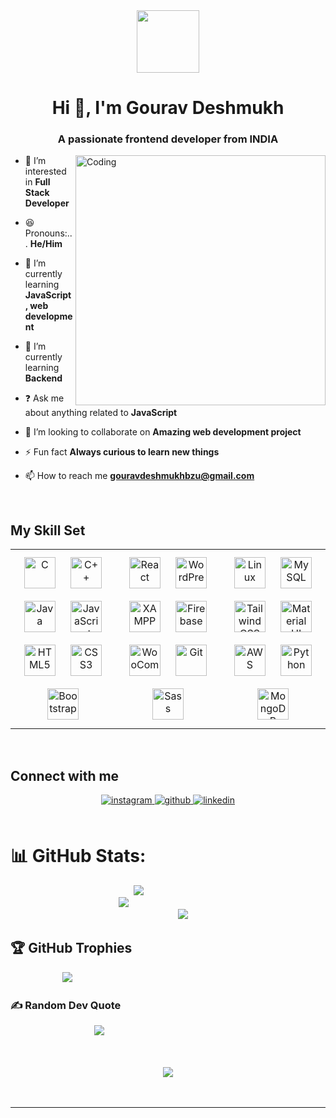 <div align="center">
<img src="https://rishavanand.github.io/static/images/greetings.gif" align="center" style="height: 100" />
</div>  
  

 <div align="center">
<h1 align="center">Hi 👋, I'm Gourav Deshmukh</h1>
<h3 align="center">A passionate frontend developer from INDIA </h3>
<!--   Hi 👋, I'm Gourav Deshmukh, </br> A passionate Web Developer 👨‍💻  </br> 🇮🇳  -->
  </div>
  

<!-- <div align="center">
<img src="https://avatars.githubusercontent.com/u/68382376?s=400&u=feafe3ac4e6f164518b3c2ad0eb12d42e67f6d20&v=4" align="center" height="150" width="150" />
</div>   -->
  

<!-- <div align="center">...</div> -->
  
<img src="https://cdn.dribbble.com/users/1162077/screenshots/3848914/programmer.gif" align="right" alt="Coding" width="400" >

- 👀 I’m interested in **Full Stack  Developer** 

- 😆Pronouns:... **He/Him**  

- 🌱 I’m currently learning **JavaScript, web development**
  
- 🌱 I’m currently learning **Backend**  

- ❓ Ask me about anything related to **JavaScript**  
  
- 🤝 I’m looking to collaborate on **Amazing web development project**  
  
- ⚡ Fun fact **Always curious to learn new things**  
  
- 📫 How to reach me **gouravdeshmukhbzu@gmail.com**  

<!-- - 👀 I’m interested in Full Stack  Developer  
  

- 😆Pronouns:... He/Him  
  

- 🌱 I’m currently learning Backend  
  

- ❓ Ask me about anything related to MERN stack and related technologies  
  

- 🤝 I’m looking to collaborate on Amazing web development project  
  

- ⚡ Fun fact: I use tabs over spaces  
  

- 📫 How to reach me gouravdeshmukhbzu@gmail.com  
   -->

<br/>  


## My Skill Set  
<table><tr><td valign="top" width="33%">

<div align="center">  
<a href="https://www.cprogramming.com/" target="_blank"><img style="margin: 10px" src="https://profilinator.rishav.dev/skills-assets/c-original.svg" alt="C" height="50" /></a>  
<a href="https://www.cplusplus.com/" target="_blank"><img style="margin: 10px" src="https://profilinator.rishav.dev/skills-assets/cplusplus-original.svg" alt="C++" height="50" /></a>  
<a href="https://www.java.com/" target="_blank"><img style="margin: 10px" src="https://profilinator.rishav.dev/skills-assets/java-original-wordmark.svg" alt="Java" height="50" /></a>  
<a href="https://www.javascript.com/" target="_blank"><img style="margin: 10px" src="https://profilinator.rishav.dev/skills-assets/javascript-original.svg" alt="JavaScript" height="50" /></a>  
<a href="https://en.wikipedia.org/wiki/HTML5" target="_blank"><img style="margin: 10px" src="https://profilinator.rishav.dev/skills-assets/html5-original-wordmark.svg" alt="HTML5" height="50" /></a>  
<a href="https://www.w3schools.com/css/" target="_blank"><img style="margin: 10px" src="https://profilinator.rishav.dev/skills-assets/css3-original-wordmark.svg" alt="CSS3" height="50" /></a>  
<a href="https://getbootstrap.com/docs/3.4/javascript/" target="_blank"><img style="margin: 10px" src="https://profilinator.rishav.dev/skills-assets/bootstrap-plain.svg" alt="Bootstrap" height="50" /></a>  
</div>

</td><td valign="top" width="33%">

<div align="center">  
<a href="https://reactjs.org/" target="_blank"><img style="margin: 10px" src="https://profilinator.rishav.dev/skills-assets/react-original-wordmark.svg" alt="React" height="50" /></a>  
<a href="https://wordpress.com/" target="_blank"><img style="margin: 10px" src="https://profilinator.rishav.dev/skills-assets/wordpress.png" alt="WordPress" height="50" /></a>  
<a href="https://www.apachefriends.org/" target="_blank"><img style="margin: 10px" src="https://profilinator.rishav.dev/skills-assets/xampp.png" alt="XAMPP" height="50" /></a>  
<a href="https://firebase.google.com/" target="_blank"><img style="margin: 10px" src="https://profilinator.rishav.dev/skills-assets/firebase.png" alt="Firebase" height="50" /></a>  
<a href="https://woocommerce.com/" target="_blank"><img style="margin: 10px" src="https://profilinator.rishav.dev/skills-assets/woocommerce.png" alt="WooCommerce" height="50" /></a>  
<a href="https://github.com/" target="_blank"><img style="margin: 10px" src="https://profilinator.rishav.dev/skills-assets/git-scm-icon.svg" alt="Git" height="50" /></a>  
<a href="https://sass-lang.com/" target="_blank"><img style="margin: 10px" src="https://profilinator.rishav.dev/skills-assets/sass-original.svg" alt="Sass" height="50" /></a>  
</div>

</td><td valign="top" width="33%">

<div align="center">  
<a href="https://www.linux.org/" target="_blank"><img style="margin: 10px" src="https://profilinator.rishav.dev/skills-assets/linux-original.svg" alt="Linux" height="50" /></a>  
<a href="https://www.mysql.com/" target="_blank"><img style="margin: 10px" src="https://profilinator.rishav.dev/skills-assets/mysql-original-wordmark.svg" alt="MySQL" height="50" /></a>  
<a href="https://www.tailwindcss.com/" target="_blank"><img style="margin: 10px" src="https://profilinator.rishav.dev/skills-assets/tailwindcss.svg" alt="Tailwind CSS" height="50" /></a>  
<a href="https://mui.com/" target="_blank"><img style="margin: 10px" src="https://profilinator.rishav.dev/skills-assets/mui.png" alt="Material UI" height="50" /></a>  
<a href="https://aws.amazon.com/" target="_blank"><img style="margin: 10px" src="https://profilinator.rishav.dev/skills-assets/amazonwebservices-original-wordmark.svg" alt="AWS" height="50" /></a>  
<a href="https://www.python.org/" target="_blank"><img style="margin: 10px" src="https://profilinator.rishav.dev/skills-assets/python-original.svg" alt="Python" height="50" /></a>  
<a href="https://www.mongodb.com/" target="_blank"><img style="margin: 10px" src="https://profilinator.rishav.dev/skills-assets/mongodb-original-wordmark.svg" alt="MongoDB" height="50" /></a>  
</div>

</td></tr></table>  

<br/>  


## Connect with me  
<div align="center">
<a href="https://instagram.com/gouravdeshmukh19" target="_blank">
<img src=https://img.shields.io/badge/instagram-%23000000.svg?&style=for-the-badge&logo=instagram&logoColor=white alt=instagram style="margin-bottom: 5px;" />
</a>
<a href="https://github.com/gouravkdeshmukh" target="_blank">
<img src=https://img.shields.io/badge/github-%2324292e.svg?&style=for-the-badge&logo=github&logoColor=white alt=github style="margin-bottom: 5px;" />
</a>
<a href="https://linkedin.com/in/gourav-deshmukh" target="_blank">
<img src=https://img.shields.io/badge/linkedin-%231E77B5.svg?&style=for-the-badge&logo=linkedin&logoColor=white alt=linkedin style="margin-bottom: 5px;" />
</a>  
</div>  
  

<br/> 



# 📊 GitHub Stats:

&nbsp;&nbsp;&nbsp;&nbsp;&nbsp;&nbsp;&nbsp;&nbsp;&nbsp;&nbsp;&nbsp;&nbsp;&nbsp;&nbsp;&nbsp;&nbsp;&nbsp;&nbsp;&nbsp;&nbsp;&nbsp;&nbsp;&nbsp;&nbsp;&nbsp;&nbsp;&nbsp;&nbsp;&nbsp;&nbsp;&nbsp;&nbsp;&nbsp;&nbsp;&nbsp;&nbsp;&nbsp;&nbsp;&nbsp;&nbsp;&nbsp;&nbsp;&nbsp;&nbsp;&nbsp;&nbsp;&nbsp;&nbsp;&nbsp;&nbsp;![](https://github-readme-stats.vercel.app/api?username=gouravkdeshmukh&theme=dark&hide_border=false&include_all_commits=true&count_private=true)<br/>&nbsp;&nbsp;&nbsp;&nbsp;&nbsp;&nbsp;&nbsp;&nbsp;&nbsp;&nbsp;&nbsp;&nbsp;&nbsp;&nbsp;&nbsp;&nbsp;&nbsp;&nbsp;&nbsp;&nbsp;&nbsp;&nbsp;&nbsp;&nbsp;&nbsp;&nbsp;&nbsp;&nbsp;&nbsp;&nbsp;&nbsp;&nbsp;&nbsp;&nbsp;&nbsp;&nbsp;&nbsp;&nbsp;&nbsp;&nbsp;&nbsp;&nbsp;&nbsp;
![](https://github-readme-streak-stats.herokuapp.com/?user=gouravkdeshmukh&theme=dark&hide_border=false)<br/>
&nbsp;&nbsp;&nbsp;&nbsp;&nbsp;&nbsp;&nbsp;&nbsp;&nbsp;&nbsp;&nbsp;&nbsp;&nbsp;&nbsp;&nbsp;&nbsp;&nbsp;&nbsp;&nbsp;&nbsp;&nbsp;&nbsp;&nbsp;&nbsp;&nbsp;&nbsp;
&nbsp;&nbsp;&nbsp;&nbsp;&nbsp;&nbsp;&nbsp;&nbsp;&nbsp;&nbsp;&nbsp;&nbsp;&nbsp;&nbsp;&nbsp;&nbsp;&nbsp;&nbsp;&nbsp;&nbsp;&nbsp;&nbsp;&nbsp;&nbsp;&nbsp;&nbsp;&nbsp;
&nbsp;&nbsp;&nbsp;&nbsp;&nbsp;&nbsp;&nbsp;&nbsp;&nbsp;&nbsp;&nbsp;&nbsp;
![](https://github-readme-stats.vercel.app/api/top-langs/?username=gouravkdeshmukh&theme=dark&hide_border=false&include_all_commits=true&count_private=true&layout=compact)


## 🏆 GitHub Trophies
&nbsp;&nbsp;&nbsp;&nbsp;&nbsp;&nbsp;&nbsp;&nbsp;&nbsp;&nbsp;&nbsp;&nbsp;&nbsp;&nbsp;&nbsp;&nbsp;&nbsp;&nbsp;&nbsp;&nbsp;&nbsp;![](https://github-profile-trophy.vercel.app/?username=gouravkdeshmukh&theme=radical&no-frame=false&no-bg=true&margin-w=4)

### ✍️ Random Dev Quote
&nbsp;&nbsp;&nbsp;&nbsp;&nbsp;&nbsp;&nbsp;&nbsp;&nbsp;&nbsp;&nbsp;&nbsp;&nbsp;&nbsp;&nbsp;&nbsp;&nbsp;&nbsp;&nbsp;&nbsp;&nbsp;&nbsp;&nbsp;&nbsp;&nbsp;&nbsp;
&nbsp;&nbsp;&nbsp;&nbsp;&nbsp;&nbsp;
![](https://quotes-github-readme.vercel.app/api?type=horizontal&theme=radical)



<br/>  

  

<br/>  
</div>
<div align="center">
<img src="https://komarev.com/ghpvc/?username=gouravkdeshmukh&&style=flat-square" align="center" />
</div>  



<br/>  


<br />

----
